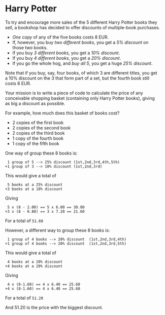 # Harry Potter

To try and encourage more sales of the 5 different Harry Potter books they sell, a bookshop has decided to offer discounts of multiple-book purchases. 

- _One copy_ of any of the five books costs 8 EUR. 
- If, however, you buy _two different books_, you get a _5%  discount_ on those two books.
- If you buy _3 different books_, you get a _10% discount_. 
- If you buy _4 different books_, you get a _20% discount_.
- If you go the whole hog, and _buy all 5_, you get a huge _25% discount_. 

Note that if you buy, say, four books, of which 3 are different titles, you get a 10% discount on the 3 that form part of a set, but the fourth book still costs 8 EUR. 


Your mission is to write a piece of code to calculate the price of any conceivable shopping basket (containing only Harry Potter books), giving as big a discount as possible.

For example, how much does this basket of books cost?

- 2 copies of the first book
- 2 copies of the second book
- 2 copies of the third book
- 1 copy of the fourth book
- 1 copy of the fifth book



One way of group these 8 books is:

     1 group of 5 --> 25% discount (1st,2nd,3rd,4th,5th)
    +1 group of 3 --> 10% discount (1st,2nd,3rd)

This would give a total of
  
     5 books at a 25% discount
    +3 books at a 10% discount

Giving

     5 x (8 - 2.00) == 5 x 6.00 == 30.00
    +3 x (8 - 0.80) == 3 x 7.20 == 21.60

For a total of `51.60`



However, a different way to group these 8 books is:

     1 group of 4 books --> 20% discount  (1st,2nd,3rd,4th)
    +1 group of 4 books --> 20% discount  (1st,2nd,3rd,5th)
    
This would give a total of

     4 books at a 20% discount
    +4 books at a 20% discount

Giving

     4 x (8-1.60) == 4 x 6.40 == 25.60
    +4 x (8-1.60) == 4 x 6.40 == 25.60
    
For a total of `51.20`

And 51.20 is the price with the biggest discount.
